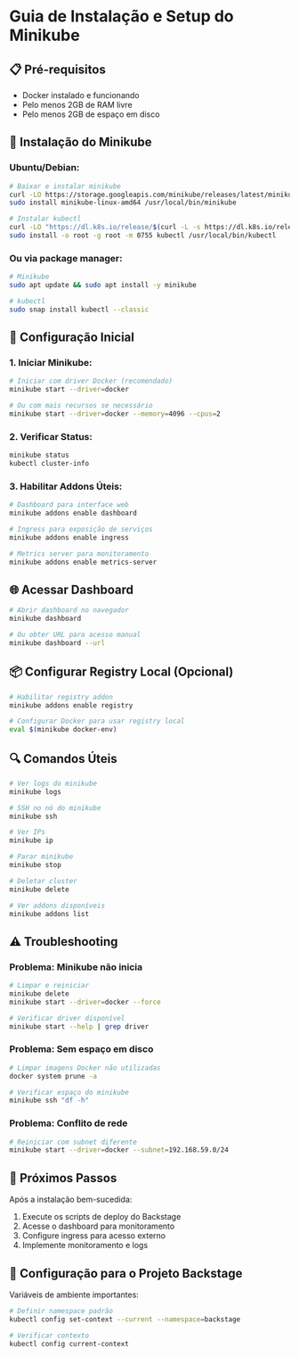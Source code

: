 # Guia de Instalação e Setup do Minikube

## 📋 Pré-requisitos

- Docker instalado e funcionando
- Pelo menos 2GB de RAM livre
- Pelo menos 2GB de espaço em disco

## 🚀 Instalação do Minikube

### Ubuntu/Debian:
```bash
# Baixar e instalar minikube
curl -LO https://storage.googleapis.com/minikube/releases/latest/minikube-linux-amd64
sudo install minikube-linux-amd64 /usr/local/bin/minikube

# Instalar kubectl
curl -LO "https://dl.k8s.io/release/$(curl -L -s https://dl.k8s.io/release/stable.txt)/bin/linux/amd64/kubectl"
sudo install -o root -g root -m 0755 kubectl /usr/local/bin/kubectl
```

### Ou via package manager:
```bash
# Minikube
sudo apt update && sudo apt install -y minikube

# kubectl
sudo snap install kubectl --classic
```

## 🔧 Configuração Inicial

### 1. Iniciar Minikube:
```bash
# Iniciar com driver Docker (recomendado)
minikube start --driver=docker

# Ou com mais recursos se necessário
minikube start --driver=docker --memory=4096 --cpus=2
```

### 2. Verificar Status:
```bash
minikube status
kubectl cluster-info
```

### 3. Habilitar Addons Úteis:
```bash
# Dashboard para interface web
minikube addons enable dashboard

# Ingress para exposição de serviços
minikube addons enable ingress

# Metrics server para monitoramento
minikube addons enable metrics-server
```

## 🌐 Acessar Dashboard

```bash
# Abrir dashboard no navegador
minikube dashboard

# Ou obter URL para acesso manual
minikube dashboard --url
```

## 📦 Configurar Registry Local (Opcional)

```bash
# Habilitar registry addon
minikube addons enable registry

# Configurar Docker para usar registry local
eval $(minikube docker-env)
```

## 🔍 Comandos Úteis

```bash
# Ver logs do minikube
minikube logs

# SSH no nó do minikube
minikube ssh

# Ver IPs
minikube ip

# Parar minikube
minikube stop

# Deletar cluster
minikube delete

# Ver addons disponíveis
minikube addons list
```

## ⚠️ Troubleshooting

### Problema: Minikube não inicia
```bash
# Limpar e reiniciar
minikube delete
minikube start --driver=docker --force

# Verificar driver disponível
minikube start --help | grep driver
```

### Problema: Sem espaço em disco
```bash
# Limpar imagens Docker não utilizadas
docker system prune -a

# Verificar espaço do minikube
minikube ssh "df -h"
```

### Problema: Conflito de rede
```bash
# Reiniciar com subnet diferente
minikube start --driver=docker --subnet=192.168.59.0/24
```

## 🎯 Próximos Passos

Após a instalação bem-sucedida:
1. Execute os scripts de deploy do Backstage
2. Acesse o dashboard para monitoramento
3. Configure ingress para acesso externo
4. Implemente monitoramento e logs

## 📝 Configuração para o Projeto Backstage

Variáveis de ambiente importantes:
```bash
# Definir namespace padrão
kubectl config set-context --current --namespace=backstage

# Verificar contexto
kubectl config current-context
```